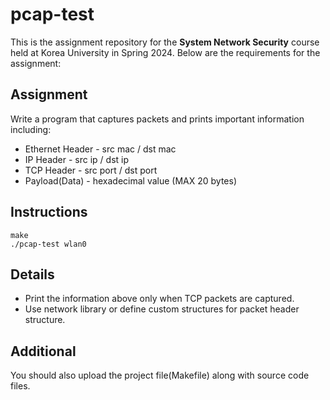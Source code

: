 # pcap-test
This is the assignment repository for the **System Network Security** course held at Korea University in Spring 2024. Below are the requirements for the assignment:

## Assignment
Write a program that captures packets and prints important information including:
- Ethernet Header - src mac / dst mac
- IP Header - src ip / dst ip
- TCP Header - src port / dst port
- Payload(Data) - hexadecimal value (MAX 20 bytes)

## Instructions
```
make
./pcap-test wlan0
```

## Details
- Print the information above only when TCP packets are captured.
- Use network library or define custom structures for packet header structure.

## Additional
You should also upload the project file(Makefile) along with source code files.
